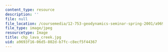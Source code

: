 ```yaml
---
content_type: resource
description: ''
file: null
file_location: /coursemedia/12-753-geodynamics-seminar-spring-2001/a9693f1606d5802db7fcc8ecf5f44367_chp_lava_creek.jpg
file_type: image/jpeg
resourcetype: Image
title: chp_lava_creek.jpg
uid: a9693f16-06d5-802d-b7fc-c8ecf5f44367
---
```

